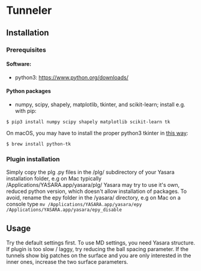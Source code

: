# Tunneler
## Installation
### Prerequisites
#### Software:
- python3: https://www.python.org/downloads/

#### Python packages
- numpy, scipy, shapely, matplotlib, tkinter, and scikit-learn; install e.g. with pip:
```
$ pip3 install numpy scipy shapely matplotlib scikit-learn tk
```

On macOS, you may have to install the proper python3 tkinter in [this way]([url](https://stackoverflow.com/questions/68554782/modulenotfounderror-no-module-named-tkinter-on-macos)):
```
$ brew install python-tk
```

### Plugin installation
Simply copy the plg .py files in the /plg/ subdirectory of your Yasara installation folder, e.g on Mac typically /Applications/YASARA.app/yasara/plg/
Yasara may try to use it's own, reduced python version, which doesn't allow installation of packages. 
To avoid, rename the epy folder in the /yasara/ directory, e.g on Mac on a console type 
`mv /Applications/YASARA.app/yasara/epy /Applications/YASARA.app/yasara/epy_disable`

## Usage
Try the default settings first.
To use MD settings, you need Yasara structure.
If plugin is too slow / laggy, try reducing the ball spacing parameter.
If the tunnels show big patches on the surface and you are only interested in the inner ones, increase the two surface parameters.
